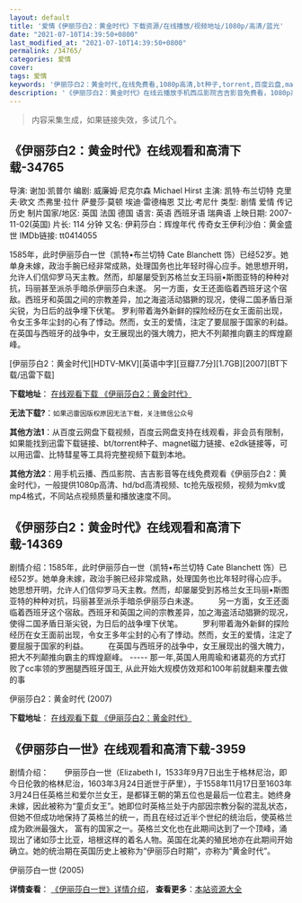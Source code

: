 ```yaml
---
layout: default
title: '爱情《伊丽莎白2：黄金时代》下载资源/在线播放/视频地址/1080p/高清/蓝光'
date: "2021-07-10T14:39:50+0800"
last_modified_at: "2021-07-10T14:39:50+0800"
permalink: /34765/
categories: 爱情
cover:
tags: 爱情
keywords: '伊丽莎白2：黄金时代,在线免费看,1080p高清,bt种子,torrent,百度云盘,magnet,磁力链,迅雷下载资源'
description: '《伊丽莎白2：黄金时代》在线云播放手机西瓜影院吉吉影音免费看，1080p高清bd/hd未删减完整版和tc抢先枪版，mkv/mp4格式，附带bt/torrent种子、magnet/磁力链、百度云盘、网盘资源迅雷下载链接'
---
```


>内容采集生成，如果链接失效，多试几个。


## 《伊丽莎白2：黄金时代》在线观看和高清下载-34765

导演: 谢加·凯普尔 编剧: 威廉姆·尼克尔森 Michael Hirst 主演: 凯特·布兰切特 克里夫·欧文 杰弗里·拉什 萨曼莎·莫顿 埃迪·雷德梅恩 艾比·考尼什 类型: 剧情 爱情 传记 历史 制片国家/地区: 英国 法国 德国 语言: 英语 西班牙语 瑞典语 上映日期: 2007-11-02(英国) 片长: 114 分钟 又名: 伊莉莎白：辉煌年代 传奇女王伊利沙伯：黄金盛世 IMDb链接: tt0414055

1585年，此时伊丽莎白一世（凯特•布兰切特 Cate Blanchett 饰）已经52岁。她单身未嫁，政治手腕已经非常成熟，处理国务也比年轻时得心应手。她思想开明，允许人们信仰罗马天主教。然而，却屡屡受到苏格兰女王玛丽•斯图亚特的种种对抗，玛丽甚至派杀手暗杀伊丽莎白未遂。 另一方面，女王还面临着西班牙这个宿敌。西班牙和英国之间的宗教差异，加之海盗活动猖獗的现况，使得二国矛盾日渐尖锐，为日后的战争埋下伏笔。 罗利带着海外新鲜的探险经历在女王面前出现，令女王多年尘封的心有了悸动。然而，女王的爱情，注定了要屈服于国家的利益。 在英国与西班牙的战争中，女王展现出的强大魄力，把大不列颠推向霸主的辉煌巅峰。


[伊丽莎白2：黄金时代][HDTV-MKV][英语中字][豆瓣7.7分][1.7GB][2007][BT下载/迅雷下载]

**下载地址**： [在线观看下载 《伊丽莎白2：黄金时代》](https://www.btdx8.com/torrent/elizabeth_the_golden_age_2007.html) 


**无法下载?**：`如果迅雷因版权原因无法下载，关注微信公众号 `

**其他方法1**：从百度云网盘下载视频，百度云网盘支持在线观看，非会员有限制，如果能找到迅雷下载链接、bt/torrent种子、magnet磁力链接、e2dk链接等，可以用迅雷、比特彗星等工具将完整视频下载到本地。

**其他方法2**：用手机云播、西瓜影院、吉吉影音等在线免费观看《伊丽莎白2：黄金时代》，一般提供1080p高清、hd/bd高清视频、tc抢先版视频，视频为mkv或mp4格式，不同站点视频质量和播放速度不同。


## 《伊丽莎白2：黄金时代》在线观看和高清下载-14369

剧情介绍：1585年，此时伊丽莎白一世（凯特•布兰切特 Cate Blanchett 饰）已经52岁。她单身未嫁，政治手腕已经非常成熟，处理国务也比年轻时得心应手。她思想开明，允许人们信仰罗马天主教。然而，却屡屡受到苏格兰女王玛丽•斯图亚特的种种对抗，玛丽甚至派杀手暗杀伊丽莎白未遂。  　　另一方面，女王还面临着西班牙这个宿敌。西班牙和英国之间的宗教差异，加之海盗活动猖獗的现况，使得二国矛盾日渐尖锐，为日后的战争埋下伏笔。  　　罗利带着海外新鲜的探险经历在女王面前出现，令女王多年尘封的心有了悸动。然而，女王的爱情，注定了要屈服于国家的利益。  　　在英国与西班牙的战争中，女王展现出的强大魄力，把大不列颠推向霸主的辉煌巅峰。 ----- 那一年,英国人用周瑜和诸葛亮的方式打败了cc率领的罗圈腿西班牙国王, 从此开始大规模仿效郑和100年前就翻来覆去做的事


伊丽莎白2：黄金时代 (2007)

**下载地址**： [在线观看下载 《伊丽莎白2：黄金时代》](https://www.btbtdy.me/btdy/dy5272.html) 


## 《伊丽莎白一世》在线观看和高清下载-3959

剧情介绍：　　伊丽莎白一世（Elizabeth I，1533年9月7日出生于格林尼治，即今日伦敦的格林尼治，1603年3月24日逝世于萨里），于1558年11月17日至1603年3月24日任英格兰和爱尔兰女王，是都铎王朝的第五位也是最后一位君主。她终身未嫁，因此被称为“童贞女王”。她即位时英格兰处于内部因宗教分裂的混乱状态，但她不但成功地保持了英格兰的统一，而且在经过近半个世纪的统治后，使英格兰成为欧洲最强大， 富有的国家之一。英格兰文化也在此期间达到了一个顶峰，涌现出了诸如莎士比亚，培根这样的着名人物。英国在北美的殖民地亦在此期间开始确立。她的统治期在英国历史上被称为“伊丽莎白时期”，亦称为“黄金时代”。


伊丽莎白一世 (2005)

**详情查看**： [《伊丽莎白一世》详情介绍](/movie/3959/)， **查看更多**：[本站资源大全](/movie/t/all/)

